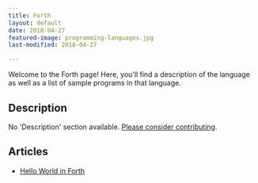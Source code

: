 ```yaml
---
title: Forth
layout: default
date: 2018-04-27
featured-image: programming-languages.jpg
last-modified: 2018-04-27

---
```


Welcome to the Forth page! Here, you'll find a description of the language as well as a list of sample programs in that language.

## Description

No 'Description' section available. [Please consider contributing](https://github.com/TheRenegadeCoder/sample-programs-website).

## Articles

- [Hello World in Forth](https://sampleprograms.io/projects/hello-world/forth)
